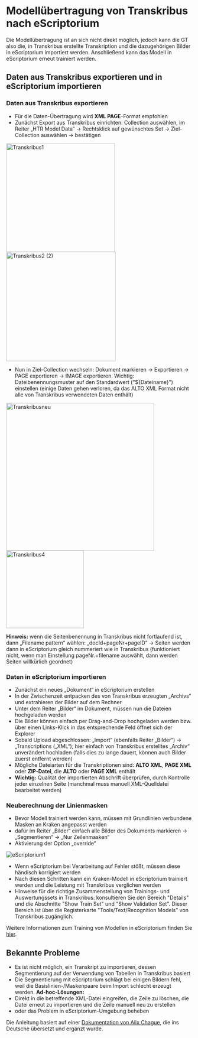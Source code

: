# Modellübertragung von Transkribus nach eScriptorium

Die Modellübertragung ist an sich nicht direkt möglich, jedoch kann die GT also die, in Transkribus erstellte Transkription und die dazugehörigen Bilder in eScriptorium importiert werden. Anschließend kann das Modell in eScriptorium erneut trainiert werden.
 
## Daten aus Transkribus exportieren und in eScriptorium importieren 

### Daten aus Transkribus exportieren

- Für die Daten-Übertragung wird **XML PAGE**-Format empfohlen
- Zunächst Export aus Transkribus einrichten: Collection auswählen, im Reiter „HTR Model Data“ → Rechtsklick auf gewünschtes Set → Ziel-Collection auswählen → bestätigen

<img width="294" alt="Transkribus1" src="https://user-images.githubusercontent.com/91966243/179986043-3caeea95-f4bd-41e7-b8da-d2a797389e06.png"><img width="296" alt="Transkribus2 (2)" src="https://user-images.githubusercontent.com/91966243/179987619-9b9fcc6d-77ac-42ea-af24-ec79209e1752.png">

- Nun in Ziel-Collection wechseln: Dokument markieren → Exportieren → PAGE exportieren → IMAGE exportieren. Wichtig: Dateibenennungsmuster auf den Standardwert ("${Dateiname}") einstellen (einige Daten gehen verloren, da das ALTO XML Format nicht alle von Transkribus verwendeten Daten enthält)

<img width="400" alt="Transkribusneu" src="https://user-images.githubusercontent.com/91966243/183047672-c870e03b-e009-4714-ae27-f1481ae75c8c.png"> <img width="210" alt="Transkribus4" src="https://user-images.githubusercontent.com/91966243/179986173-f85b6eeb-de76-479f-bb0e-58b57ddc518b.png">

**Hinweis:** wenn die Seitenbenennung in Transkribus nicht fortlaufend ist, dann „Filename pattern“ wählen: „docId+pageNr+pageID“ → Seiten werden dann in eScriptorium gleich nummeriert wie in Transkribus (funktioniert nicht, wenn man Einstellung pageNr.+filename auswählt, dann werden Seiten willkürlich geordnet)

### Daten in eScriptorium importieren  

- Zunächst ein neues „Dokument“ in eScriptorium erstellen
- In der Zwischenzeit entpacken des von Transkribus erzeugten „Archivs“ und extrahieren der Bilder auf dem Rechner
- Unter dem Reiter „Bilder“ im Dokument, müssen nun die Dateien hochgeladen werden 
- Die Bilder können einfach per Drag-and-Drop hochgeladen werden bzw. über einen Links-Klick in das entsprechende Feld öffnet sich der Explorer
- Sobald Upload abgeschlossen: „Import“ (ebenfalls Reiter „Bilder“) → „Transcriptions („XML“); hier einfach von Transkribus erstelltes „Archiv“ unverändert hochladen (falls dies zu lange dauert, können auch Bilder zuerst entfernt werden)
- Mögliche Dateiarten für die Transkriptionen sind: **ALTO XML**, **PAGE XML** oder **ZIP-Datei**, die **ALTO** oder **PAGE XML** enthält
- **Wichtig:** Qualität der importierten Abschrift überprüfen, durch Kontrolle jeder einzelnen Seite (manchmal muss manuell XML-Quelldatei bearbeitet werden)

### Neuberechnung der Linienmasken  
- Bevor Modell trainiert werden kann, müssen mit Grundlinien verbundene Masken an Kraken angepasst werden
- dafür im Reiter „Bilder“ einfach alle Bilder des Dokuments markieren →  „Segmentieren“ → „Nur Zeilenmasken“
- Aktivierung der Option „override“

![eScriptorium1](https://user-images.githubusercontent.com/91966243/179989855-242614ea-4d19-4b00-8646-79ede9fd6773.png)

- Wenn eScriptorium bei Verarbeitung auf Fehler stößt, müssen diese händisch korrigiert werden
- Nach diesen Schritten kann ein Kraken-Modell in eScriptorium trainiert werden und die Leistung mit Transkribus verglichen werden
- Hinweise für die richtige Zusammenstellung von Trainings- und Auswertungssets in Transkribus: konsultieren Sie den Bereich "Details" und die Abschnitte "Show Train Set" und "Show Validation Set". Dieser Bereich ist über die Registerkarte "Tools/Text/Recognition Models" von Transkribus zugänglich.

Weitere Informationen zum Training von Modellen in eScriptorium finden Sie [hier](https://github.com/UB-Mannheim/eScriptorium_Dokumentation/blob/gh-pages/Nutzungsanleitung_eScriptorium.md#18-modelle-trainieren).

## Bekannte Probleme
	
- Es ist nicht möglich, ein Transkript zu importieren, dessen Segmentierung auf der Verwendung von Tabellen in Transkribus basiert
- Die Segmentierung mit eScriptorium schlägt bei einigen Bildern fehl, weil die Basislinien-/Maskenpaare beim Import schlecht erzeugt werden.
**Ad-hoc-Lösungen:**
- Direkt in die betreffende XML-Datei eingreifen, die Zeile zu löschen, die Datei erneut zu importieren und die Zeile manuell neu zu erstellen
- oder das Problem in eScriptorium-Umgebung beheben

Die Anleitung basiert auf einer [Dokumentation von Alix Chague](https://lectaurep.hypotheses.org/documentation/de-transkribus-a-escriptorium), die ins Deutsche übersetzt und ergänzt wurde.
